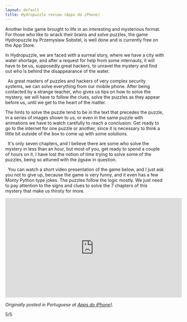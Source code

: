 ```yaml
---
layout: default
title: Hydropuzzle review (Apps do iPhone)
---
```


<div itemscope itemtype="http://schema.org/Review">
<div itemprop="reviewBody">

<p>
Another Indie game brought to life in an interesting and mysterious format. For those who like to wrack their brains and solve puzzles, the game
<span itemprop="itemReviewed" itemscope itemtype="http://schema.org/VideoGame">
  <span itemprop="name">Hydropuzzle</span>
  <meta itemprop="operatingSystem" content="iOS">
  <meta itemprop="applicationCategory" content="Game, Puzzle">
</span> by
<span itemprop="author" itemscope itemtype="http://schema.org/Person">
  <span itemprop="name">Przemyslaw Sobstel</span>,
</span>
is well done and is currently free on the App Store.  
</p>
<p>
In Hydropuzzle, we are faced with a surreal story, where we have a city with water shortage, and after a request for help from some internauts, it will have to  be us, supposedly great hackers, to unravel the mystery and find out who is behind the disappearance of the water.
</p>
<p>
  As great masters of puzzles and hackers of very complex security systems, we can solve everything from our mobile phone. After being contacted by a strange teacher, who gives us tips on how to solve the mystery, we will have to follow the clues, solve the puzzles as they appear before us, until we get to the heart of the matter.  
</p>
<p>
The hints to solve the puzzle tend to be in the text that precedes the puzzle, in a series of images shown to us, or even in the same puzzle with animations we have to watch carefully to reach a conclusion. Get ready to go to the internet for one puzzle or another, since it is necessary to think a little bit outside of the box to come up with some solutions.
</p>
<p>
  It's only seven chapters, and I believe there are some who solve the mystery in less than an hour, but most of you, get ready to spend a couple of hours on it. I have lost the notion of time trying to solve some of the puzzles, being so attuned with the jigsaw in question.
</p>
<p>
  You can watch a short video presentation of the game below, and I just ask you not to give up, because the game is very funny, and it even has a few Monty Python type jokes. The puzzles follow the logic mostly. We just need to pay attention to the signs and clues to solve the 7 chapters of this mystery that make us thirsty for more.
</p>
</div>

<iframe width="560" height="315" src="https://www.youtube.com/embed/Qy2WME9FBZ8" frameborder="0" allow="autoplay; encrypted-media" allowfullscreen></iframe>

<p><em>Originally posted in Portuguese at <a href="http://www.appsdoiphone.com/2018/02/hydropuzzle.html">Apps do iPhone]</a>.</em></p>

<span itemprop="author" itemscope itemtype="http://schema.org/Person">
  <meta itemprop="name" content="Bruno Ramalho">
</span>
<span itemprop="reviewRating" itemscope itemtype="http://schema.org/Rating">
  <span itemprop="ratingValue">5</span>/<span itemprop="bestRating">5</span>
</span>
<span itemprop="publisher" itemscope itemtype="http://schema.org/Organization">
  <meta itemprop="name" content="Apps do iPhone">
</span>

</div>
